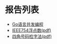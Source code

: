 # 报告列表

- [Go语言并发编程](http://chai2010.github.io/talks/chai2010-golang-concurrency/)
- [IEEE754浮点数(pdf)](./ieee754-float.pdf)
- [四角号码检字法(pdf)](./sijiaohaoma.pdf)
